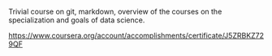 Trivial course on git, markdown, overview of the courses on the specialization and goals of data science.

https://www.coursera.org/account/accomplishments/certificate/J5ZRBKZ729QF